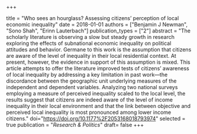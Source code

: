 +++

title = "Who sees an hourglass? Assessing citizens’ perception of local economic inequality"
date = 2018-01-01
authors = ["Benjamin J Newman", "Sono Shah", "Erinn Lauterbach"]
publication_types = ["2"]
abstract = "The scholarly literature is observing a slow but steady growth in research exploring the effects of subnational economic inequality on political attitudes and behavior. Germane to this work is the assumption that citizens are aware of the level of inequality in their local residential context. At present, however, the evidence in support of this assumption is mixed. This article attempts to offer the literature improved tests of citizens’ awareness of local inequality by addressing a key limitation in past work—the discordance between the geographic unit underlying measures of the independent and dependent variables. Analyzing two national surveys employing a measure of perceived inequality scaled to the local level, the results suggest that citizens are indeed aware of the level of income inequality in their local environment and that the link between objective and perceived local inequality is most pronounced among lower income citizens."
doi="https://doi.org/10.1177%2F2053168018793974"
selected = true
publication = "*Research & Politics*"
draft= false
+++

